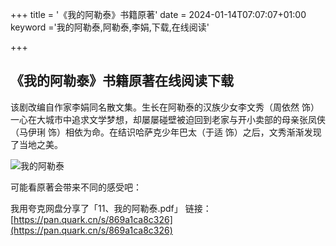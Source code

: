 +++
title = '《我的阿勒泰》书籍原著'
date = 2024-01-14T07:07:07+01:00
keyword ='我的阿勒泰,阿勒泰,李娟,下载,在线阅读'

+++
## 《我的阿勒泰》书籍原著在线阅读下载

该剧改编自作家李娟同名散文集。生长在阿勒泰的汉族少女李文秀（周依然 饰）一心在大城市中追求文学梦想，却屡屡碰壁被迫回到老家与开小卖部的母亲张凤侠（马伊琍 饰）相依为命。在结识哈萨克少年巴太（于适 饰）之后，文秀渐渐发现了当地之美。

![我的阿勒泰](https://img9.doubanio.com/view/photo/s_ratio_poster/public/p2905618615.webp)



可能看原著会带来不同的感受吧：

我用夸克网盘分享了「11、我的阿勒泰.pdf」
链接：[https://pan.quark.cn/s/869a1ca8c326](https://pan.quark.cn/s/869a1ca8c326)
